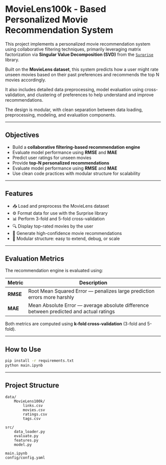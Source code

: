 # MovieLens100k - Based Personalized Movie Recommendation System

This project implements a personalized movie recommendation system using collaborative filtering techniques, primarily leveraging matrix factorization via **Singular Value Decomposition (SVD)** from the [`Surprise`](http://surpriselib.com/) library. 

Built on the **MovieLens dataset**, this system predicts how a user might rate unseen movies based on their past preferences and recommends the top N movies accordingly.

It also includes detailed data preprocessing, model evaluation using cross-validation, and clustering of preferences to help understand and improve recommendations.

The design is modular, with clean separation between data loading, preprocessing, modeling, and evaluation components.

---

## Objectives

- Build a **collaborative filtering-based recommendation engine**
- Evaluate model performance using **RMSE** and **MAE**
- Predict user ratings for unseen movies
- Provide **top-N personalized recommendations**
- Evaluate model performance using **RMSE** and **MAE**
- Use clean code practices with modular structure for scalability

---

## Features

- 📥 Load and preprocess the MovieLens dataset
- ⚙️ Format data for use with the Surprise library
- 📊 Perform 3-fold and 5-fold cross-validation
- 🔍 Display top-rated movies by the user
- 🎯 Generate high-confidence movie recommendations
- 🧠 Modular structure: easy to extend, debug, or scale

---

## Evaluation Metrics

The recommendation engine is evaluated using:

| Metric | Description |
|--------|-------------|
| **RMSE** | Root Mean Squared Error — penalizes large prediction errors more harshly |
| **MAE** | Mean Absolute Error — average absolute difference between predicted and actual ratings |

Both metrics are computed using **k-fold cross-validation** (3-fold and 5-fold).

---

## How to Use
```bash
pip install -r requirements.txt
python main.ipynb
```

---

## Project Structure
```
data/
    MovieLens100k/
        links.csv
        movies.csv
        ratings.csv
        tags.csv

src/
    data_loader.py
    evaluate.py
    features.py
    model.py

main.ipynb
config/config.yaml
```